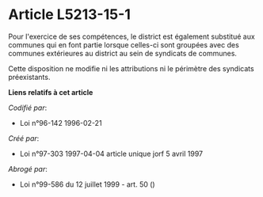 # Article L5213-15-1

Pour l'exercice de ses compétences, le district est également substitué aux communes qui en font partie lorsque celles-ci
sont groupées avec des communes extérieures au district au sein de syndicats de communes.

Cette disposition ne modifie ni les attributions ni le périmètre des syndicats préexistants.

**Liens relatifs à cet article**

_Codifié par_:

  - Loi n°96-142 1996-02-21

_Créé par_:

  - Loi n°97-303 1997-04-04 article unique jorf 5 avril 1997

_Abrogé par_:

  - Loi n°99-586 du 12 juillet 1999 - art. 50 ()
